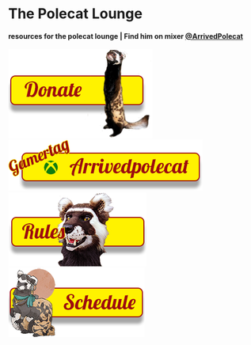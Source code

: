 # The Polecat Lounge
#### resources for the polecat lounge | Find him on mixer [@ArrivedPolecat](https://mixer.com/ArrivedPolecat)

<img src="donate.png">
<img src="gamertag.png">
<img src="rules_center.png">
<img src="schedule_button_left.png">
